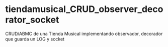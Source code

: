 # tiendamusical_CRUD_observer_decorator_socket
CRUD/ABMC de una Tienda Musical implementando observador, decorador que guarda un LOG y socket 
